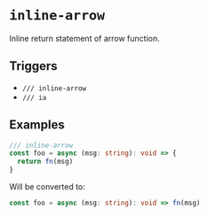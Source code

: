 # `inline-arrow`

Inline return statement of arrow function.

## Triggers

- `/// inline-arrow`
- `/// ia`

## Examples

```ts
/// inline-arrow
const foo = async (msg: string): void => {
  return fn(msg)
}
```

Will be converted to:

```ts
const foo = async (msg: string): void => fn(msg)
```

